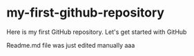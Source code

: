 # my-first-github-repository
Here is my first GitHub repository. Let's get started with GitHub

Readme.md file was just edited manually
aaa